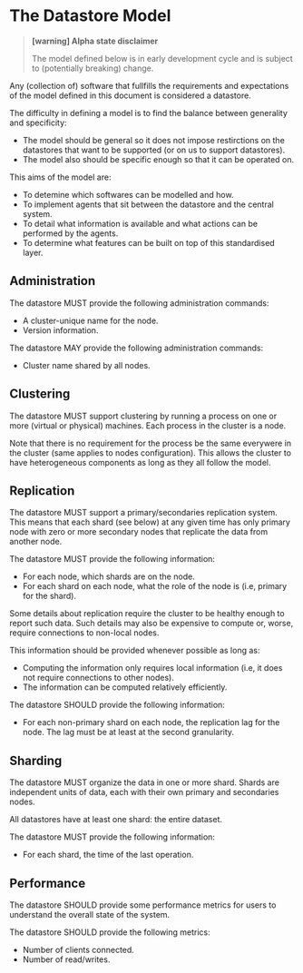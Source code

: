 # The Datastore Model
> **[warning] Alpha state disclaimer**
>
> The model defined below is in early development cycle
> and is subject to (potentially breaking) change.

Any (collection of) software that fullfills the requirements and expectations
of the model defined in this document is considered a datastore.

The difficulty in defining a model is to find the balance
between generality and specificity:

  * The model should be general so it does not impose restirctions on the
    datastores that want to be supported (or on us to support datastores).
  * The model also should be specific enough so that it can be operated on.

This aims of the model are:

  * To detemine which softwares can be modelled and how.
  * To implement agents that sit between the datastore and the central system.
  * To detail what information is available and what actions can be performed
    by the agents.
  * To determine what features can be built on top of this standardised layer.


## Administration
The datastore MUST provide the following administration commands:

  * A cluster-unique name for the node.
  * Version information.

The datastore MAY provide the following administration commands:

  * Cluster name shared by all nodes.


## Clustering
The datastore MUST support clustering by running a
process on one or more (virtual or physical) machines.
Each process in the cluster is a node.

Note that there is no requirement for the process be the same everywere
in the cluster (same applies to nodes configuration).
This allows the cluster to have heterogeneous components as long as they
all follow the model.


## Replication
The datastore MUST support a primary/secondaries replication system.
This means that each shard (see below) at any given time has only primary node
with zero or more secondary nodes that replicate the data from another node.

The datastore MUST provide the following information:

  * For each node, which shards are on the node.
  * For each shard on each node, what the role of the node is
    (i.e, primary for the shard).

Some details about replication require the cluster to be healthy enough to report such data.
Such details may also be expensive to compute or, worse, require connections to non-local nodes.

This information should be provided whenever possible as long as:

  * Computing the information only requires local information
    (i.e, it does not require connections to other nodes).
  * The information can be computed relatively efficiently.

The datastore SHOULD provide the following information:

  * For each non-primary shard on each node, the replication lag for the node.
    The lag must be at least at the second granularity.


## Sharding
The datastore MUST organize the data in one or more shard.
Shards are independent units of data, each with their own primary and
secondaries nodes.

All datastores have at least one shard: the entire dataset.

The datastore MUST provide the following information:

  * For each shard, the time of the last operation.


## Performance
The datastore SHOULD provide some performance metrics for users to understand
the overall state of the system.

The datastore SHOULD provide the following metrics:

  * Number of clients connected.
  * Number of read/writes.
